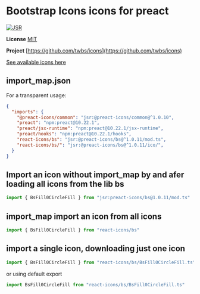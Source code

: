 # Bootstrap Icons icons for preact

[![JSR](https://jsr.io/badges/@preact-icons/bs)](https://jsr.io/@preact-icons/bs)

**License** [MIT](https://opensource.org/licenses/MIT)

**Project** [https://github.com/twbs/icons](https://github.com/twbs/icons)

[See available icons here](https://react-icons.deno.dev/bs)

## import_map.json

For a transparent usage:

```json
{
  "imports": {
    "@preact-icons/common": "jsr:@preact-icons/common@^1.0.10",
    "preact": "npm:preact@10.22.1",
    "preact/jsx-runtime": "npm:preact@10.22.1/jsx-runtime",
    "preact/hooks": "npm:preact@10.22.1/hooks",
    "react-icons/bs": "jsr:@preact-icons/bs@^1.0.11/mod.ts",
    "react-icons/bs/": "jsr:@preact-icons/bs@^1.0.11/ico/",
  }
}
```

## Import an icon without import_map by and afer loading all icons from the lib bs

```ts
import { BsFill0CircleFill } from "jsr:preact-icons/bs@1.0.11/mod.ts"
```

## import_map import an icon from all icons

```ts
import { BsFill0CircleFill } from "react-icons/bs"
```

## import a single icon, downloading just one icon

```ts
import { BsFill0CircleFill } from "react-icons/bs/BsFill0CircleFill.ts"
```

or using default export

```ts
import BsFill0CircleFill from "react-icons/bs/BsFill0CircleFill.ts"
```

